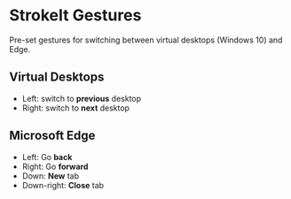 # StrokeIt Gestures

Pre-set gestures for switching between virtual desktops (Windows 10) and Edge.

## Virtual Desktops
* Left: switch to **previous** desktop
* Right: switch to **next** desktop

## Microsoft Edge
* Left: Go **back**
* Right: Go **forward**
* Down: **New** tab
* Down-right: **Close** tab
